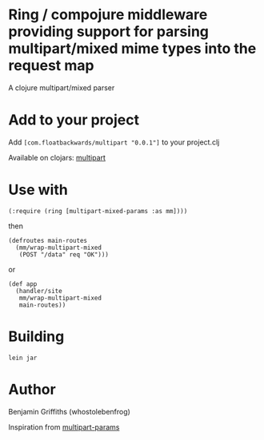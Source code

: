 # Ring / compojure middleware providing support for parsing multipart/mixed mime types into the request map #

A clojure multipart/mixed parser

# Add to your project #

Add `[com.floatbackwards/multipart "0.0.1"]` to your project.clj

Available on clojars: [multipart](https://clojars.org/com.floatbackwards/multipart)

# Use with #

    (:require (ring [multipart-mixed-params :as mm])))

then

    (defroutes main-routes
      (mm/wrap-multipart-mixed
       (POST "/data" req "OK")))

or 

    (def app
      (handler/site
       mm/wrap-multipart-mixed
       main-routes))


# Building #

`lein jar`

# Author #

Benjamin Griffiths (whostolebenfrog)

Inspiration from [multipart-params](https://github.com/mmcgrana/ring/blob/master/ring-core/src/ring/middleware/multipart_params.clj)
